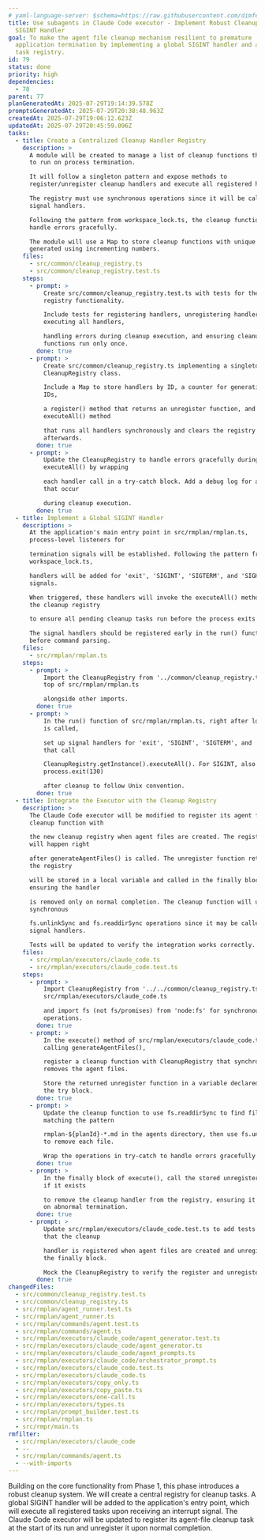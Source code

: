 ```yaml
---
# yaml-language-server: $schema=https://raw.githubusercontent.com/dimfeld/llmutils/main/schema/rmplan-plan-schema.json
title: Use subagents in Claude Code executor - Implement Robust Cleanup with a
  SIGINT Handler
goal: To make the agent file cleanup mechanism resilient to premature
  application termination by implementing a global SIGINT handler and a cleanup
  task registry.
id: 79
status: done
priority: high
dependencies:
  - 78
parent: 77
planGeneratedAt: 2025-07-29T19:14:39.578Z
promptsGeneratedAt: 2025-07-29T20:38:48.963Z
createdAt: 2025-07-29T19:06:12.623Z
updatedAt: 2025-07-29T20:45:59.096Z
tasks:
  - title: Create a Centralized Cleanup Handler Registry
    description: >
      A module will be created to manage a list of cleanup functions that need
      to run on process termination. 

      It will follow a singleton pattern and expose methods to
      register/unregister cleanup handlers and execute all registered handlers.

      The registry must use synchronous operations since it will be called from
      signal handlers.

      Following the pattern from workspace_lock.ts, the cleanup functions should
      handle errors gracefully.

      The module will use a Map to store cleanup functions with unique IDs
      generated using incrementing numbers.
    files:
      - src/common/cleanup_registry.ts
      - src/common/cleanup_registry.test.ts
    steps:
      - prompt: >
          Create src/common/cleanup_registry.test.ts with tests for the cleanup
          registry functionality.

          Include tests for registering handlers, unregistering handlers,
          executing all handlers,

          handling errors during cleanup execution, and ensuring cleanup
          functions run only once.
        done: true
      - prompt: >
          Create src/common/cleanup_registry.ts implementing a singleton
          CleanupRegistry class.

          Include a Map to store handlers by ID, a counter for generating unique
          IDs,

          a register() method that returns an unregister function, and an
          executeAll() method

          that runs all handlers synchronously and clears the registry
          afterwards.
        done: true
      - prompt: >
          Update the CleanupRegistry to handle errors gracefully during
          executeAll() by wrapping

          each handler call in a try-catch block. Add a debug log for any errors
          that occur

          during cleanup execution.
        done: true
  - title: Implement a Global SIGINT Handler
    description: >
      At the application's main entry point in src/rmplan/rmplan.ts,
      process-level listeners for 

      termination signals will be established. Following the pattern from
      workspace_lock.ts,

      handlers will be added for 'exit', 'SIGINT', 'SIGTERM', and 'SIGHUP'
      signals.

      When triggered, these handlers will invoke the executeAll() method from
      the cleanup registry

      to ensure all pending cleanup tasks run before the process exits.

      The signal handlers should be registered early in the run() function
      before command parsing.
    files:
      - src/rmplan/rmplan.ts
    steps:
      - prompt: >
          Import the CleanupRegistry from '../common/cleanup_registry.ts' at the
          top of src/rmplan/rmplan.ts

          alongside other imports.
        done: true
      - prompt: >
          In the run() function of src/rmplan/rmplan.ts, right after loadEnv()
          is called,

          set up signal handlers for 'exit', 'SIGINT', 'SIGTERM', and 'SIGHUP'
          that call

          CleanupRegistry.getInstance().executeAll(). For SIGINT, also call
          process.exit(130)

          after cleanup to follow Unix convention.
        done: true
  - title: Integrate the Executor with the Cleanup Registry
    description: >
      The Claude Code executor will be modified to register its agent file
      cleanup function with

      the new cleanup registry when agent files are created. The registration
      will happen right

      after generateAgentFiles() is called. The unregister function returned by
      the registry

      will be stored in a local variable and called in the finally block,
      ensuring the handler

      is removed only on normal completion. The cleanup function will use the
      synchronous

      fs.unlinkSync and fs.readdirSync operations since it may be called from
      signal handlers.

      Tests will be updated to verify the integration works correctly.
    files:
      - src/rmplan/executors/claude_code.ts
      - src/rmplan/executors/claude_code.test.ts
    steps:
      - prompt: >
          Import CleanupRegistry from '../../common/cleanup_registry.ts' in
          src/rmplan/executors/claude_code.ts

          and import fs (not fs/promises) from 'node:fs' for synchronous
          operations.
        done: true
      - prompt: >
          In the execute() method of src/rmplan/executors/claude_code.ts, after
          calling generateAgentFiles(),

          register a cleanup function with CleanupRegistry that synchronously
          removes the agent files.

          Store the returned unregister function in a variable declared before
          the try block.
        done: true
      - prompt: >
          Update the cleanup function to use fs.readdirSync to find files
          matching the pattern

          rmplan-${planId}-*.md in the agents directory, then use fs.unlinkSync
          to remove each file.

          Wrap the operations in try-catch to handle errors gracefully.
        done: true
      - prompt: >
          In the finally block of execute(), call the stored unregister function
          if it exists

          to remove the cleanup handler from the registry, ensuring it only runs
          on abnormal termination.
        done: true
      - prompt: >
          Update src/rmplan/executors/claude_code.test.ts to add tests verifying
          that the cleanup

          handler is registered when agent files are created and unregistered in
          the finally block.

          Mock the CleanupRegistry to verify the register and unregister calls.
        done: true
changedFiles:
  - src/common/cleanup_registry.test.ts
  - src/common/cleanup_registry.ts
  - src/rmplan/agent_runner.test.ts
  - src/rmplan/agent_runner.ts
  - src/rmplan/commands/agent.test.ts
  - src/rmplan/commands/agent.ts
  - src/rmplan/executors/claude_code/agent_generator.test.ts
  - src/rmplan/executors/claude_code/agent_generator.ts
  - src/rmplan/executors/claude_code/agent_prompts.ts
  - src/rmplan/executors/claude_code/orchestrator_prompt.ts
  - src/rmplan/executors/claude_code.test.ts
  - src/rmplan/executors/claude_code.ts
  - src/rmplan/executors/copy_only.ts
  - src/rmplan/executors/copy_paste.ts
  - src/rmplan/executors/one-call.ts
  - src/rmplan/executors/types.ts
  - src/rmplan/prompt_builder.test.ts
  - src/rmplan/rmplan.ts
  - src/rmpr/main.ts
rmfilter:
  - src/rmplan/executors/claude_code
  - --
  - src/rmplan/commands/agent.ts
  - --with-imports
---
```


Building on the core functionality from Phase 1, this phase introduces a robust cleanup system. We will create a central registry for cleanup tasks. A global SIGINT handler will be added to the application's entry point, which will execute all registered tasks upon receiving an interrupt signal. The Claude Code executor will be updated to register its agent-file cleanup task at the start of its run and unregister it upon normal completion.
